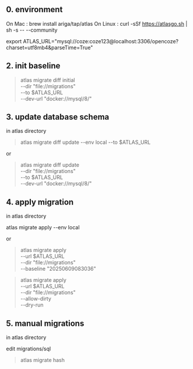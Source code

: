 ## 0. environment

On Mac : brew install ariga/tap/atlas
On Linux : curl -sSf https://atlasgo.sh | sh -s -- --community

export ATLAS_URL="mysql://coze:coze123@localhost:3306/opencoze?charset=utf8mb4&parseTime=True"

## 2. init baseline  

<!-- atlas schema inspect -u $ATLAS_URL --format '{{ sql . }}' > schema.sql -->

> atlas migrate diff initial \
  --dir "file://migrations" \
  --to $ATLAS_URL \
  --dev-url "docker://mysql/8/"

## 3. update database schema 

in atlas directory

> atlas migrate diff update --env local --to $ATLAS_URL

or 

> atlas migrate diff update \
  --dir "file://migrations" \
  --to $ATLAS_URL \
  --dev-url "docker://mysql/8/"

## 4. apply migration

in atlas directory

atlas migrate apply --env local 

or 

> atlas migrate apply \
  --url $ATLAS_URL \
  --dir "file://migrations" \
  --baseline "20250609083036"


> atlas migrate apply \
  --url $ATLAS_URL \
  --dir "file://migrations" \
  --allow-dirty  \
  --dry-run

## 5. manual migrations

in atlas directory

edit migrations/sql

> atlas migrate hash